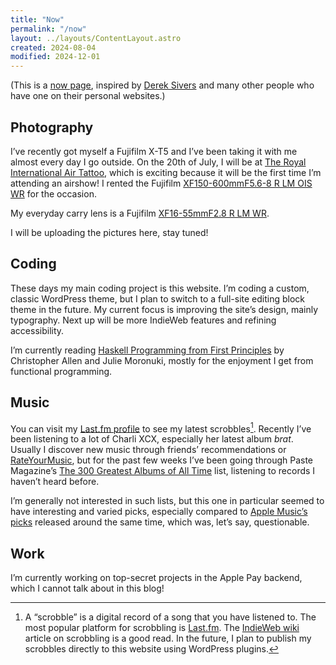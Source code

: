 ```yaml
---
title: "Now"
permalink: "/now"
layout: ../layouts/ContentLayout.astro
created: 2024-08-04
modified: 2024-12-01
---
```


(This is a [now page](https://nownownow.com/about), inspired by [Derek Sivers](https://sive.rs/) and many other people who have one on their personal websites.)

## Photography

I’ve recently got myself a Fujifilm X-T5 and I’ve been taking it with me almost every day I go outside. On the 20th of July, I will be at [The Royal International Air Tattoo](https://www.airtattoo.com), which is exciting because it will be the first time I’m attending an airshow! I rented the Fujifilm [XF150-600mmF5.6-8 R LM OIS WR](https://fujifilm-x.com/en-gb/products/lenses/xf150-600mmf56-8-r-lm-ois-wr/) for the occasion.

My everyday carry lens is a Fujifilm [XF16-55mmF2.8 R LM WR](https://fujifilm-x.com/en-gb/products/lenses/xf16-55mmf28-r-lm-wr/).

I will be uploading the pictures here, stay tuned!

## Coding

These days my main coding project is this website. I’m coding a custom, classic WordPress theme, but I plan to switch to a full-site editing block theme in the future. My current focus is improving the site’s design, mainly typography. Next up will be more IndieWeb features and refining accessibility.

I’m currently reading [Haskell Programming from First Principles](https://haskellbook.com) by Christopher Allen and Julie Moronuki, mostly for the enjoyment I get from functional programming.

## Music

You can visit my [Last.fm profile](https://www.last.fm/user/theconjuring666) to see my latest scrobbles[^1]. Recently I’ve been listening to a lot of Charli XCX, especially her latest album _brat_. Usually I discover new music through friends’ recommendations or [RateYourMusic](https://rateyourmusic.com), but for the past few weeks I’ve been going through Paste Magazine’s [The 300 Greatest Albums of All Time](https://www.pastemagazine.com/music/greatest-albums/the-300-greatest-albums-of-all-time-2) list, listening to records I haven’t heard before.

I’m generally not interested in such lists, but this one in particular seemed to have interesting and varied picks, especially compared to [Apple Music’s picks](https://100best.music.apple.com/) released around the same time, which was, let’s say, questionable.

## Work

I’m currently working on top-secret projects in the Apple Pay backend, which I cannot talk about in this blog!

[^1]: A “scrobble” is a digital record of a song that you have listened to. The most popular platform for scrobbling is [Last.fm](https://last.fm). The [IndieWeb wiki](https://indieweb.org/scrobble) article on scrobbling is a good read. In the future, I plan to publish my scrobbles directly to this website using WordPress plugins.

